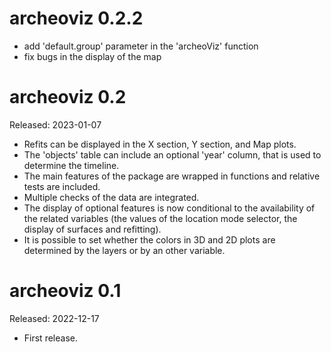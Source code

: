 

# archeoviz 0.2.2
* add 'default.group' parameter in the 'archeoViz' function
* fix bugs in the display of the map

# archeoviz 0.2
Released: 2023-01-07

* Refits can be displayed in the X section, Y section, and Map plots.
* The 'objects' table can include an optional 'year' column, that is used to determine the timeline.
* The main features of the package are wrapped in functions and relative tests are included.
* Multiple checks of the data  are integrated.
* The display of optional features is now conditional to the availability of the related variables (the values of the location mode selector, the display of surfaces and refitting).
* It is possible to set whether the colors in 3D and 2D plots are determined by the layers or by an other variable.

# archeoviz 0.1
Released: 2022-12-17

* First release.
